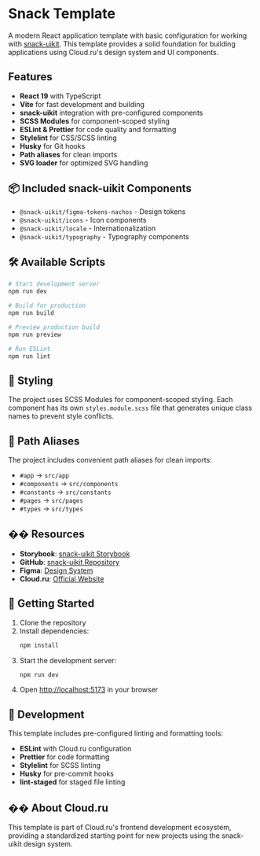 # Snack Template

A modern React application template with basic configuration for working with [snack-uikit](https://github.com/cloud-ru-tech/snack-uikit). This template provides a solid foundation for building applications using Cloud.ru's design system and UI components.

## Features

- **React 19** with TypeScript
- **Vite** for fast development and building
- **snack-uikit** integration with pre-configured components
- **SCSS Modules** for component-scoped styling
- **ESLint & Prettier** for code quality and formatting
- **Stylelint** for CSS/SCSS linting
- **Husky** for Git hooks
- **Path aliases** for clean imports
- **SVG loader** for optimized SVG handling

## 📦 Included snack-uikit Components

- `@snack-uikit/figma-tokens-nachos` - Design tokens
- `@snack-uikit/icons` - Icon components
- `@snack-uikit/locale` - Internationalization
- `@snack-uikit/typography` - Typography components

## 🛠️ Available Scripts

```bash
# Start development server
npm run dev

# Build for production
npm run build

# Preview production build
npm run preview

# Run ESLint
npm run lint
```

## 🎨 Styling

The project uses SCSS Modules for component-scoped styling. Each component has its own `styles.module.scss` file that generates unique class names to prevent style conflicts.

## 🔗 Path Aliases

The project includes convenient path aliases for clean imports:

- `#app` → `src/app`
- `#components` → `src/components`
- `#constants` → `src/constants`
- `#pages` → `src/pages`
- `#types` → `src/types`

## �� Resources

- **Storybook**: [snack-uikit Storybook](https://cloud-ru-tech.github.io/snack-uikit)
- **GitHub**: [snack-uikit Repository](https://github.com/cloud-ru-tech/snack-uikit)
- **Figma**: [Design System](https://www.figma.com/@TeamSnack)
- **Cloud.ru**: [Official Website](https://cloud.ru)

## 🚀 Getting Started

1. Clone the repository
2. Install dependencies:
   ```bash
   npm install
   ```
3. Start the development server:
   ```bash
   npm run dev
   ```
4. Open [http://localhost:5173](http://localhost:5173) in your browser

## 📝 Development

This template includes pre-configured linting and formatting tools:

- **ESLint** with Cloud.ru configuration
- **Prettier** for code formatting
- **Stylelint** for SCSS linting
- **Husky** for pre-commit hooks
- **lint-staged** for staged file linting

## �� About Cloud.ru

This template is part of Cloud.ru's frontend development ecosystem, providing a standardized starting point for new projects using the snack-uikit design system.
